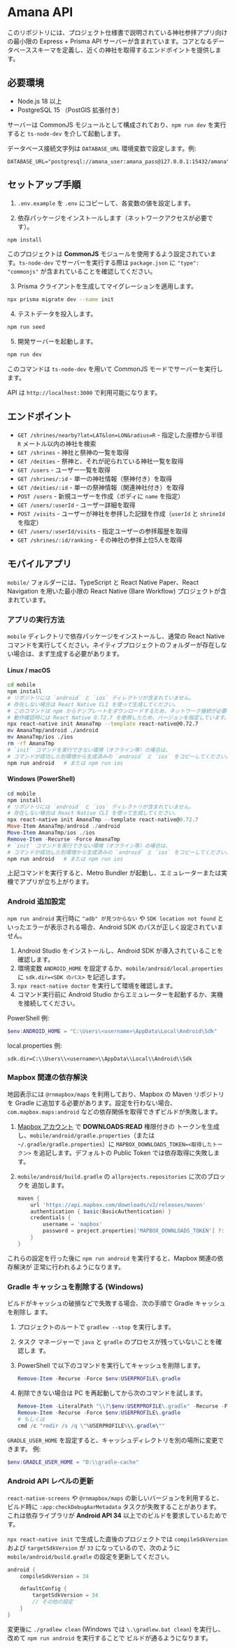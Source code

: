 # Amana API

このリポジトリには、プロジェクト仕様書で説明されている神社参拝アプリ向けの最小限の Express + Prisma API サーバーが含まれています。コアとなるデータベーススキーマを定義し、近くの神社を取得するエンドポイントを提供します。

## 必要環境

- Node.js 18 以上
- PostgreSQL 15 （PostGIS 拡張付き）

サーバーは CommonJS モジュールとして構成されており、`npm run dev` を実行すると `ts-node-dev` を介して起動します。

データベース接続文字列は `DATABASE_URL` 環境変数で設定します。例:

```
DATABASE_URL="postgresql://amana_user:amana_pass@127.0.0.1:15432/amana"
```

## セットアップ手順

1. `.env.example` を `.env` にコピーして、各変数の値を設定します。

2. 依存パッケージをインストールします（ネットワークアクセスが必要です）。

```bash
npm install
```

このプロジェクトは **CommonJS** モジュールを使用するよう設定されています。`ts-node-dev` でサーバーを実行する際は `package.json` に `"type": "commonjs"` が含まれていることを確認してください。

3. Prisma クライアントを生成してマイグレーションを適用します。

```bash
npx prisma migrate dev --name init
```

4. テストデータを投入します。

```bash
npm run seed
```

5. 開発サーバーを起動します。

```bash
npm run dev
```

このコマンドは `ts-node-dev` を用いて CommonJS モードでサーバーを実行します。

API は `http://localhost:3000` で利用可能になります。

## エンドポイント

- `GET /shrines/nearby?lat=LAT&lon=LON&radius=R` - 指定した座標から半径 `R` メートル以内の神社を検索
- `GET /shrines` - 神社と祭神の一覧を取得
- `GET /deities` - 祭神と、それが祀られている神社一覧を取得
- `GET /users` - ユーザー一覧を取得
- `GET /shrines/:id` - 単一の神社情報（祭神付き）を取得
- `GET /deities/:id` - 単一の祭神情報（関連神社付き）を取得
- `POST /users` - 新規ユーザーを作成（ボディに `name` を指定）
- `GET /users/:userId` - ユーザー詳細を取得
- `POST /visits` - ユーザーが神社を参拝した記録を作成（`userId` と `shrineId` を指定）
- `GET /users/:userId/visits` - 指定ユーザーの参拝履歴を取得
- `GET /shrines/:id/ranking` - その神社の参拝上位5人を取得

## モバイルアプリ

`mobile/` フォルダーには、TypeScript と React Native Paper、React Navigation を用いた最小限の React Native (Bare Workflow) プロジェクトが含まれています。

### アプリの実行方法

`mobile` ディレクトリで依存パッケージをインストールし、通常の React Native コマンドを実行してください。ネイティブプロジェクトのフォルダーが存在しない場合は、まず生成する必要があります。

#### Linux / macOS

```bash
cd mobile
npm install
# リポジトリには `android` と `ios` ディレクトリが含まれていません。
# 存在しない場合は React Native CLI を使って生成してください。
# このコマンドは npm からテンプレートをダウンロードするため、ネットワーク接続が必要です。
# 動作確認時には React Native 0.72.7 を使用したため、バージョンを指定しています。
npx react-native init AmanaTmp --template react-native@0.72.7
mv AmanaTmp/android ./android
mv AmanaTmp/ios ./ios
rm -rf AmanaTmp
# `init` コマンドを実行できない環境（オフライン等）の場合は、
# コマンドが成功した別環境から生成済みの `android` と `ios` をコピーしてください。
npm run android   # または npm run ios
```

#### Windows (PowerShell)

```powershell
cd mobile
npm install
# リポジトリには `android` と `ios` ディレクトリが含まれていません。
# 存在しない場合は React Native CLI を使って生成してください。
npx react-native init AmanaTmp --template react-native@0.72.7
Move-Item AmanaTmp/android ./android
Move-Item AmanaTmp/ios ./ios
Remove-Item -Recurse -Force AmanaTmp
# `init` コマンドを実行できない環境（オフライン等）の場合は、
# コマンドが成功した別環境から生成済みの `android` と `ios` をコピーしてください。
npm run android   # または npm run ios
```

上記コマンドを実行すると、Metro Bundler が起動し、エミュレーターまたは実機でアプリが立ち上がります。

### Android 追加設定

`npm run android` 実行時に `"adb" が見つからない` や `SDK location not found` といったエラーが表示される場合、Android SDK のパスが正しく設定されていません。

1. Android Studio をインストールし、Android SDK が導入されていることを確認します。
2. 環境変数 `ANDROID_HOME` を設定するか、`mobile/android/local.properties` に `sdk.dir=<SDK のパス>` を記述します。
3. `npx react-native doctor` を実行して環境を確認します。
4. コマンド実行前に Android Studio からエミュレーターを起動するか、実機を接続してください。

PowerShell 例:

```powershell
$env:ANDROID_HOME = "C:\Users\<username>\AppData\Local\Android\Sdk"
```

local.properties 例:

```
sdk.dir=C:\\Users\\<username>\\AppData\\Local\\Android\\Sdk
```

### Mapbox 関連の依存解決

地図表示には `@rnmapbox/maps` を利用しており、Mapbox の Maven リポジトリを
Gradle に追加する必要があります。設定を行わない場合、
`com.mapbox.maps:android` などの依存関係を取得できずビルドが失敗します。

1. [Mapbox アカウント](https://www.mapbox.com/) で **DOWNLOADS:READ** 権限付きの
   トークンを生成し、`mobile/android/gradle.properties`（または
   `~/.gradle/gradle.properties`）に `MAPBOX_DOWNLOADS_TOKEN=<取得したトークン>`
   を追記します。デフォルトの Public Token では依存取得に失敗します。
2. `mobile/android/build.gradle` の `allprojects.repositories` に次のブロックを
   追加します。

   ```gradle
   maven {
       url 'https://api.mapbox.com/downloads/v2/releases/maven'
       authentication { basic(BasicAuthentication) }
       credentials {
           username = 'mapbox'
           password = project.properties['MAPBOX_DOWNLOADS_TOKEN'] ?: ''
       }
   }
   ```

これらの設定を行った後に `npm run android` を実行すると、Mapbox 関連の依存解決が
正常に行われるようになります。

### Gradle キャッシュを削除する (Windows)

ビルドがキャッシュの破損などで失敗する場合、次の手順で Gradle キャッシュを削除し
ます。

1. プロジェクトのルートで `gradlew --stop` を実行します。
2. タスク マネージャーで `java` と `gradle` のプロセスが残っていないことを確認しま
   す。
3. PowerShell で以下のコマンドを実行してキャッシュを削除します。

   ```powershell
   Remove-Item -Recurse -Force $env:USERPROFILE\.gradle
   ```

4. 削除できない場合は PC を再起動してから次のコマンドを試します。

   ```powershell
   Remove-Item -LiteralPath "\\?\$env:USERPROFILE\.gradle" -Recurse -Force
   Remove-Item -Recurse -Force $env:USERPROFILE\.gradle
   # もしくは
   cmd /c "rmdir /s /q \"%USERPROFILE%\\.gradle\""
   ```

`GRADLE_USER_HOME` を設定すると、キャッシュディレクトリを別の場所に変更できます。
例:

```powershell
$env:GRADLE_USER_HOME = "D:\\gradle-cache"
```

### Android API レベルの更新

`react-native-screens` や `@rnmapbox/maps` の新しいバージョンを利用すると、
ビルド時に `:app:checkDebugAarMetadata` タスクが失敗することがあります。
これは依存ライブラリが **Android API 34** 以上でのビルドを要求しているためです。

`npx react-native init` で生成した直後のプロジェクトでは `compileSdkVersion`
および `targetSdkVersion` が `33` になっているので、次のように
`mobile/android/build.gradle` の設定を更新してください。

```gradle
android {
    compileSdkVersion = 34

    defaultConfig {
        targetSdkVersion = 34
        // その他の設定
    }
}
```

変更後に `./gradlew clean` (Windows では `\.\gradlew.bat clean`) を実行し、
改めて `npm run android` を実行することで
ビルドが通るようになります。
